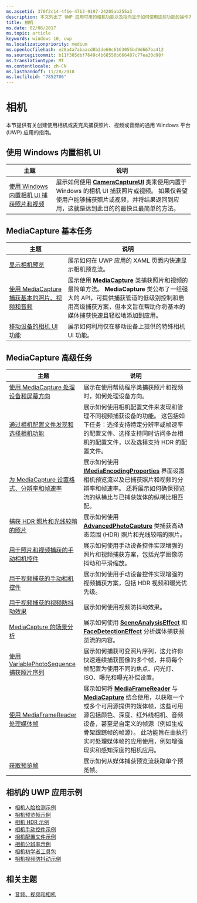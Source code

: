 ```yaml
---
ms.assetid: 370f2c14-4f1e-47b3-9197-24205ab255a3
description: 本文列出了 UWP 应用可用的相机功能以及指向显示如何使用这些功能的操作方法文章的链接。
title: 相机
ms.date: 02/08/2017
ms.topic: article
keywords: windows 10, uwp
ms.localizationpriority: medium
ms.openlocfilehash: e28a4a7abaacd8b2de60c6163055bd9d667ba412
ms.sourcegitcommit: b11f305dbf7649c4b68550b666487c77ea30d98f
ms.translationtype: MT
ms.contentlocale: zh-CN
ms.lasthandoff: 11/28/2018
ms.locfileid: "7852706"
---
```

# <a name="camera"></a>相机

本节提供有关创建使用相机或麦克风捕获照片、视频或音频的通用 Windows 平台 (UWP) 应用的指南。

## <a name="use-the-windows-built-in-camera-ui"></a>使用 Windows 内置相机 UI

| 主题 | 说明 |
|---------------------------------------------------------------------------------------------------|------------------------------------------------------------------------------------------------------------------------------------------------------------------------------------------------------------------------------------------------------------------------------------------------|
| [使用 Windows 内置相机 UI 捕获照片和视频](capture-photos-and-video-with-cameracaptureui.md) | 展示如何使用 [**CameraCaptureUI**](https://msdn.microsoft.com/library/windows/apps/Windows.Media.Capture.CameraCaptureUI) 类来使用内置于 Windows 的相机 UI 捕获照片或视频。 如果仅希望使用户能够捕获照片或视频，并将结果返回到应用，这就是达到此目的的最快且最简单的方法。  |

## <a name="basic-mediacapture-tasks"></a>MediaCapture 基本任务

| 主题 | 说明 |
|---------------------------------------------------------------------------------------------------|------------------------------------------------------------------------------------------------------------------------------------------------------------------------------------------------------------------------------------------------------------------------------------------------|
| [显示相机预览](simple-camera-preview-access.md) | 展示如何在 UWP 应用的 XAML 页面内快速显示相机预览流。 |
| [使用 MediaCapture 捕获基本的照片、视频和音频](basic-photo-video-and-audio-capture-with-MediaCapture.md) | 展示使用 [**MediaCapture**](https://msdn.microsoft.com/library/windows/apps/Windows.Media.Capture.MediaCapture) 类捕获照片和视频的最简单方法。 **MediaCapture** 类公布了一组强大的 API，可提供捕获管道的低级别控制和启用高级捕获方案，但本文旨在帮助你将基本的媒体捕获快速且轻松地添加到应用。 |
| [移动设备的相机 UI 功能](camera-ui-features-for-mobile-devices.md) | 展示如何利用仅在移动设备上提供的特殊相机 UI 功能。  |
                                                                                                               
## <a name="advanced-mediacapture-tasks"></a>MediaCapture 高级任务   
                                                                                                               
| 主题                                                                                             | 说明                                                                                                                                                                                                                                                                                    |
|---------------------------------------------------------------------------------------------------|------------------------------------------------------------------------------------------------------------------------------------------------------------------------------------------------------------------------------------------------------------------------------------------------|
| [使用 MediaCapture 处理设备和屏幕方向](handle-device-orientation-with-mediacapture.md) | 展示在使用帮助程序类捕获照片和视频时，如何处理设备方向。 | 
| [通过相机配置文件发现和选择相机功能](camera-profiles.md) | 展示如何使用相机配置文件来发现和管理不同视频捕获设备的功能。 这包括如下任务：选择支持特定分辨率或帧速率的配置文件、选择支持同时访问多台相机的配置文件，以及选择支持 HDR 的配置文件。 |
| [为 MediaCapture 设置格式、分辨率和帧速率](set-media-encoding-properties.md) | 展示如何使用 [**IMediaEncodingProperties**](https://msdn.microsoft.com/library/windows/apps/hh701011) 界面设置相机预览流以及已捕获照片和视频的分辨率和帧速率。 还将展示如何确保预览流的纵横比与已捕获媒体的纵横比相匹配。 |
| [捕获 HDR 照片和光线较暗的照片](high-dynamic-range-hdr-photo-capture.md) | 展示如何使用 [**AdvancedPhotoCapture**](https://msdn.microsoft.com/library/windows/apps/Windows.Media.Capture.AdvancedPhotoCapture) 类捕获高动态范围 (HDR) 照片和光线较暗的照片。 |
| [用于照片和视频捕获的手动相机控件](capture-device-controls-for-photo-and-video-capture.md) | 展示如何使用手动设备控件实现增强的照片和视频捕获方案，包括光学图像防抖动和平滑缩放。 |
| [用于视频捕获的手动相机控件](capture-device-controls-for-video-capture.md) | 展示如何使用手动设备控件实现增强的视频捕获方案，包括 HDR 视频和曝光优先级。  |
| [用于视频捕获的视频防抖动效果](effects-for-video-capture.md) | 展示如何使用视频防抖动效果。  |
| [MediaCapture 的场景分析](scene-analysis-for-media-capture.md) | 展示如何使用 [**SceneAnalysisEffect**](https://msdn.microsoft.com/library/windows/apps/Windows.Media.Core.SceneAnalysisEffect) 和 [**FaceDetectionEffect**](https://msdn.microsoft.com/library/windows/apps/Windows.Media.Core.FaceDetectionEffect) 分析媒体捕获预览流的内容。  |
| [使用 VariablePhotoSequence 捕获照片序列](variable-photo-sequence.md) | 展示如何捕获可变照片序列，这允许你快速连续捕获图像的多个帧，并将每个帧配置为使用不同的焦点、闪光灯、ISO、曝光和曝光补偿设置。  |
| [使用 MediaFrameReader 处理媒体帧](process-media-frames-with-mediaframereader.md) | 展示如何将 [**MediaFrameReader**](https://msdn.microsoft.com/library/windows/apps/Windows.Media.Capture.Frames.MediaFrameReader) 与 [**MediaCapture**](https://msdn.microsoft.com/library/windows/apps/Windows.Media.Capture.MediaCapture) 结合使用，以获取一个或多个可用源提供的媒体帧，这些可用源包括颜色、深度、红外线相机、音频设备，甚至是自定义的帧源（例如生成骨架跟踪帧的帧源）。 此功能旨在由执行实时处理媒体帧的应用使用，例如增强现实和感知深度的相机应用。  |
| [获取预览帧](get-a-preview-frame.md) | 展示如何从媒体捕获预览流获取单个预览帧。  |                                                                                                   


## <a name="uwp-app-samples-for-camera"></a>相机的 UWP 应用示例

* [相机人脸检测示例](http://go.microsoft.com/fwlink/p/?LinkID=619486&clcid=0x409)
* [相机预览帧示例](http://go.microsoft.com/fwlink/p/?LinkID=620516&clcid=0x409)
* [相机 HDR 示例](http://go.microsoft.com/fwlink/p/?LinkID=620517&clcid=0x409)
* [相机手动控件示例](http://go.microsoft.com/fwlink/p/?LinkID=627611&clcid=0x409)
* [相机配置文件示例](http://go.microsoft.com/fwlink/p/?LinkID=620518&clcid=0x409)
* [相机分辨率示例](http://go.microsoft.com/fwlink/p/?LinkID=624252&clcid=0x409)
* [相机初学者工具包](http://go.microsoft.com/fwlink/p/?LinkID=619479&clcid=0x409)
* [相机视频防抖动示例](http://go.microsoft.com/fwlink/p/?LinkID=620519&clcid=0x409)

## <a name="related-topics"></a>相关主题

* [音频、视频和相机](index.md)
 

 




